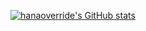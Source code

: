 [![hanaoverride's GitHub stats](https://github-readme-stats.vercel.app/api?username=hanaoverride)](https://github.com/hanaoverride/github-readme-stats)
